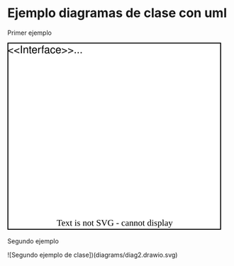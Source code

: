 # Ejemplo diagramas de clase con uml

Primer ejemplo

![alt](diagrams/diag01.drawio.svg)

Segundo ejemplo

![Segundo ejemplo de clase])(diagrams/diag2.drawio.svg)